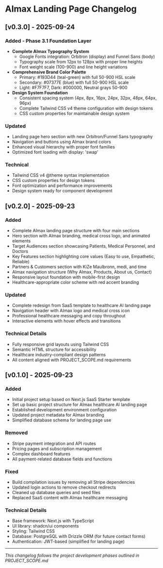 # AImax Landing Page Changelog

## [v0.3.0] - 2025-09-24

### Added - Phase 3.1 Foundation Layer
- **Complete AImax Typography System**
  - Google Fonts integration: Orbitron (display) and Funnel Sans (body)
  - Typography scale from 12px to 128px with proper line heights
  - Font weight scale (100-900) and line height variations
- **Comprehensive Brand Color Palette**
  - Primary: #193D44 (teal-green) with full 50-900 HSL scale
  - Secondary: #07377E (blue) with full 50-900 HSL scale  
  - Light: #F7F7F7, Dark: #000000, Neutral grays 50-900
- **Design System Foundation**
  - Consistent spacing system (4px, 8px, 16px, 24px, 32px, 48px, 64px, 96px)
  - Complete Tailwind CSS v4 theme configuration with design tokens
  - CSS custom properties for maintainable design system

### Updated
- Landing page hero section with new Orbitron/Funnel Sans typography
- Navigation and buttons using AImax brand colors
- Enhanced visual hierarchy with proper font families
- Optimized font loading with display: 'swap'

### Technical
- Tailwind CSS v4 @theme syntax implementation
- CSS custom properties for design tokens
- Font optimization and performance improvements
- Design system ready for component development

## [v0.2.0] - 2025-09-23

### Added
- Complete AImax landing page structure with four main sections
- Hero section with AImax branding, medical cross logo, and animated elements
- Target Audiences section showcasing Patients, Medical Personnel, and Doctors
- Key Features section highlighting core values (Easy to use, Empathetic, Reliable)
- Partners & Customers section with KiZe Maulbronn, medi, and time
- AImax navigation structure (Why AImax, Products, About us, Contact)
- Responsive layout foundation with mobile-first design
- Healthcare-appropriate color scheme with red accent branding

### Updated
- Complete redesign from SaaS template to healthcare AI landing page
- Navigation header with AImax logo and medical cross icon
- Professional healthcare messaging and copy throughout
- Interactive elements with hover effects and transitions

### Technical Details
- Fully responsive grid layouts using Tailwind CSS
- Semantic HTML structure for accessibility
- Healthcare industry-compliant design patterns
- All content aligned with PROJECT_SCOPE.md requirements

## [v0.1.0] - 2025-09-23

### Added
- Initial project setup based on Next.js SaaS Starter template
- Set up basic project structure for AImax healthcare AI landing page
- Established development environment configuration
- Updated project metadata for AImax branding
- Simplified database schema for landing page use

### Removed
- Stripe payment integration and API routes
- Pricing pages and subscription management
- Complex dashboard features
- All payment-related database fields and functions

### Fixed
- Build compilation issues by removing all Stripe dependencies
- Updated login actions to remove checkout redirects
- Cleaned up database queries and seed files
- Replaced SaaS content with AImax healthcare messaging

### Technical Details
- Base framework: Next.js with TypeScript
- UI library: shadcn/ui components
- Styling: Tailwind CSS
- Database: PostgreSQL with Drizzle ORM (for future contact forms)
- Authentication: JWT-based (simplified for landing page)

---

*This changelog follows the project development phases outlined in PROJECT_SCOPE.md*
